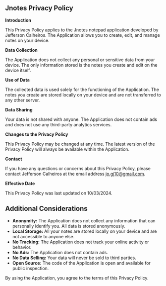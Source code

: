 ## Jnotes Privacy Policy

**Introduction**

This Privacy Policy applies to the Jnotes notepad application developed by Jefferson Calheiros. The Application allows you to create, edit, and manage notes on your device.

**Data Collection**

The Application does not collect any personal or sensitive data from your device. The only information stored is the notes you create and edit on the device itself.

**Use of Data**

The collected data is used solely for the functioning of the Application. The notes you create are stored locally on your device and are not transferred to any other server.

**Data Sharing**

Your data is not shared with anyone. The Application does not contain ads and does not use any third-party analytics services.

**Changes to the Privacy Policy**

This Privacy Policy may be changed at any time. The latest version of the Privacy Policy will always be available within the Application.

**Contact**

If you have any questions or concerns about this Privacy Policy, please contact Jefferson Calheiros at the email address jo.gj10@gmail.com.

**Effective Date**

This Privacy Policy was last updated on 10/03/2024.

## Additional Considerations

* **Anonymity:** The Application does not collect any information that can personally identify you. All data is stored anonymously.
* **Local Storage:** All your notes are stored locally on your device and are not accessible to anyone else.
* **No Tracking:** The Application does not track your online activity or behavior.
* **No Ads:** The Application does not contain ads.
* **No Data Selling:** Your data will never be sold to third parties.
* **Open Source:** The code of the Application is open and available for public inspection.

By using the Application, you agree to the terms of this Privacy Policy.
